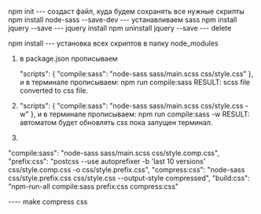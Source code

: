 npm init   ---   создаст файл, куда будем сохранять все нужные скрипты
npm install node-sass --save-dev   ---   устанавливаем sass
npm install jquery --save   ---   jquery install
npm uninstall jquery --save   ---   delete

npm install   ---   установка всех скриптов в папку node_modules


1.  в package.json прописываем 

    "scripts": {
        "compile:sass": "node-sass sass/main.scss css/style.css"
    },
    и в терминале прописываем:
    npm run compile:sass
    RESULT: scss file converted to css file.

2.  "scripts": {
        "compile:sass": "node-sass sass/main.scss css/style.css -w"
    },
    и в терминале прописываем:
    npm run compile:sass -w
    RESULT: автоматом будет обновлять css пока запущен терминал.

3.  
"compile:sass": "node-sass sass/main.scss css/style.comp.css",
    "prefix:css": "postcss --use autoprefixer -b 'last 10 versions' css/style.comp.css -o css/style.prefix.css",
    "compress:css": "node-sass css/style.prefix.css css/style.css --output-style compressed",
    "build:css": "npm-run-all compile:sass prefix:css compress:css"

---- make compress css
